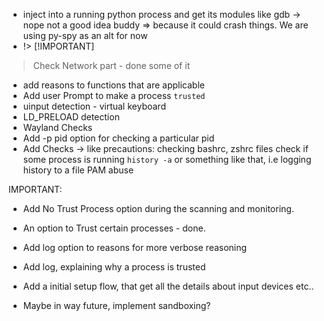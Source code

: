 - inject into a running python process and get its modules like gdb -> nope not a good idea buddy => because it could crash things. We are using py-spy as an alt for now
- !> [!IMPORTANT]
> Check Network part - done some of it

- add reasons to functions that are applicable
- Add user Prompt to make a process `trusted`
- uinput detection - virtual keyboard
- LD_PRELOAD detection
- Wayland Checks
- Add -p pid option for checking a particular pid
- Add Checks -> like precautions:
  checking bashrc, zshrc files
  check if some process is running `history -a` or something like that, i.e logging history to a file
  PAM abuse

IMPORTANT:
- Add No Trust Process option during the scanning and monitoring.
- An option to Trust certain processes - done.
- Add log option to reasons for more verbose reasoning
- Add log, explaining why a process is trusted
- Add a initial setup flow, that get all the details about input devices etc..

- Maybe in way future, implement sandboxing?

